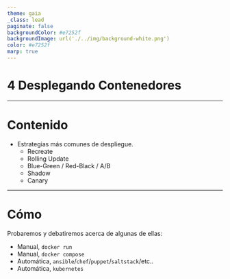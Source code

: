 ```yaml
---
theme: gaia
_class: lead
paginate: false
backgroundColor: #e7252f
backgroundImage: url('./../img/background-white.png')
color: #e7252f
marp: true
---
```

<!-- _backgroundImage: url('./../img/background-red.png') -->
<!-- _color: white -->

# 4 Desplegando Contenedores

---
# Contenido

- Estrategias más comunes de despliegue.
    - Recreate
    - Rolling Update
    - Blue-Green / Red-Black / A/B
    - Shadow
    - Canary


---
# Cómo

Probaremos y debatiremos acerca de algunas de ellas:
- Manual, `docker run`
- Manual, `docker compose`
- Automática, `ansible`/`chef`/`puppet`/`saltstack`/etc..
- Automática, `kubernetes`

